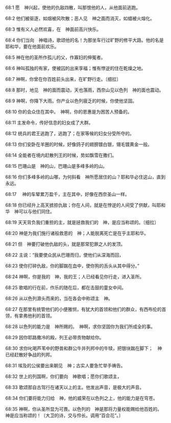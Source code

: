 <a id="1"></a>68:1  愿　神兴起，使他的仇敌四散，叫那恨他的人，从他面前逃跑。  

<a id="2"></a>68:2  他们被驱逐，如烟被风吹散；恶人见　神之面而消灭，如蜡被火熔化。  

<a id="3"></a>68:3  惟有义人必然欢喜，在　神面前高兴快乐。  

<a id="4"></a>68:4  你们当向　神唱诗，歌颂他的名！为那坐车行过旷野的修平大路。他的名是耶和华，要在他面前欢乐。  

<a id="5"></a>68:5  神在他的圣所作孤儿的父，作寡妇的伸冤者。  

<a id="6"></a>68:6  神叫孤独的有家，使被囚的出来享福；惟有悖逆的住在乾燥之地。  

<a id="7"></a>68:7  神啊，你曾在你百姓前头出来，在旷野行走。〔细拉〕  

<a id="8"></a>68:8  那时，地见　神的面而震动，天也落雨，西奈山见以色列　神的面也震动。  

<a id="9"></a>68:9  神啊，你降下大雨。你产业以色列疲乏的时候，你使他坚固。  

<a id="10"></a>68:10  你的会众住在其中。　神啊，你的恩惠是为困苦人预备的。  

<a id="11"></a>68:11  主发命令，传好信息的妇女成了大群。  

<a id="12"></a>68:12  统兵的君王逃跑了，逃跑了；在家等候的妇女分受所夺的。  

<a id="13"></a>68:13  你们安卧在羊圈的时候，好像鸽子的翅膀镀白银，翎毛镀黄金一般。  

<a id="14"></a>68:14  全能者在境内赶散列王的时候，势如飘雪在撒们。  

<a id="15"></a>68:15  巴珊山是　神的山，巴珊山是多峰多岭的山。  

<a id="16"></a>68:16  你们多峰多岭的山哪，为何斜看　神所愿居住的山？耶和华必住这山，直到永远。  

<a id="17"></a>68:17  　神的车辇累万盈千，主在其中，好像在西奈圣山一样。  

<a id="18"></a>68:18  你已经升上高天掳掠仇敌；你在人间，就是在悖逆的人间受了供献，叫耶和华　神可以与他们同住。  

<a id="19"></a>68:19  天天背负我们重担的主，就是拯救我们的　神，是应当称颂的。〔细拉〕  

<a id="20"></a>68:20  神是为我们施行诸般救恩的　神；人能脱离死亡是在乎主耶和华。  

<a id="21"></a>68:21  但　神要打破他仇敌的头，就是那常犯罪之人的发顶。  

<a id="22"></a>68:22  主说：“我要使众民从巴珊而归，使他们从深海而回，  

<a id="23"></a>68:23  使你打碎仇敌，你的脚踹在血中，使你狗的舌头从其中得分。”  

<a id="24"></a>68:24  神啊，你是我的　神，我的王；人已经看见你行走，进入圣所。  

<a id="25"></a>68:25  歌唱的行在前，作乐的随在后，都在击鼓的童女中间。  

<a id="26"></a>68:26  从以色列源头而来的，当在各会中称颂主　神。  

<a id="27"></a>68:27  在那里有统管他们的小便雅悯，有犹大的首领和他们的群众，有西布伦的首领，有拿弗他利的首领。  

<a id="28"></a>68:28  以色列的能力是　神所赐的。　神啊，求你坚固你为我们所成全的事。  

<a id="29"></a>68:29  因你耶路撒冷的殿，列王必带贡物献给你。  

<a id="30"></a>68:30  求你叱喝芦苇中的野兽和群公牛并列邦中的牛犊，把银块踹在脚下；　神已经赶散好争战的列邦。  

<a id="31"></a>68:31  埃及的公侯要出来朝见　神；古实人要急忙举手祷告。  

<a id="32"></a>68:32  世上的列国啊，你们要向　神歌唱；愿你们歌颂主，  

<a id="33"></a>68:33  歌颂那自古驾行在诸天以上的主。他发出声音，是极大的声音。  

<a id="34"></a>68:34  你们要将能力归给　神，他的威荣在以色列之上，他的能力是在穹苍。  

<a id="35"></a>68:35  神啊，你从圣所显为可畏。以色列的　神是那将力量权能赐给他百姓的。　神是应当称颂的！〔大卫的诗，交与伶长。调用“百合花”。〕  
